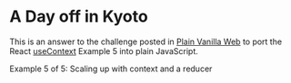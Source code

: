 # A Day off in Kyoto

This is an answer to the challenge posted in [Plain Vanilla Web](https://plainvanillaweb.com) to port the React [useContext](https://react.dev/reference/react/useContext) Example 5 into plain JavaScript.

Example 5 of 5:
Scaling up with context and a reducer 

